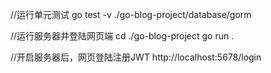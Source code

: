 //运行单元测试
go test -v ./go-blog-project/database/gorm

//运行服务器并登陆网页端
cd ./go-blog-project
go run .

//开启服务器后，网页登陆注册JWT
http://localhost:5678/login

